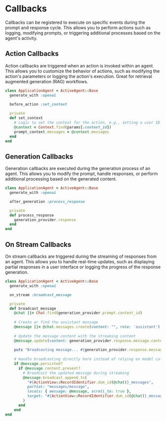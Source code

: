 # Callbacks

Callbacks can be registered to execute on specific events during the prompt and response cycle. This allows you to perform actions such as logging, modifying prompts, or triggering additional processes based on the agent's activity.

## Action Callbacks
Action callbacks are triggered when an action is invoked within an agent. This allows you to customize the behavior of actions, such as modifying the action's parameters or logging the action's execution. Great for retrieval augmented generation (RAG) workflows.

```ruby
class ApplicationAgent < ActiveAgent::Base
  generate_with :openai

  before_action :set_context
  
  private
  def set_context
    # Logic to set the context for the action, e.g., setting a user ID or session data
    @context = Context.find(params[:context_id])
    prompt_context.messages = @context.messages
  end
end
```

## Generation Callbacks
Generation callbacks are executed during the generation process of an agent. This allows you to modify the prompt, handle responses, or perform additional processing based on the generated content.

```ruby
class ApplicationAgent < ActiveAgent::Base
  generate_with :openai

  after_generation :process_response

  private
  def process_response 
    generation_provider.response
  end
end
```

## On Stream Callbacks
On stream callbacks are triggered during the streaming of responses from an agent. This allows you to handle real-time updates, such as displaying partial responses in a user interface or logging the progress of the response generation.

```ruby
class ApplicationAgent < ActiveAgent::Base
  generate_with :openai

  on_stream :broadcast_message

  private
  def broadcast_message
    @chat ||= Chat.find(generation_provider.prompt.context_id)
    
    # Create or find the assistant message
    @message ||= @chat.messages.create(content: "", role: 'assistant')
    
    # Update the message content with the streaming content
    @message.update(content: generation_provider.response.message.content)
    
    puts "Broadcasting message... #{generation_provider.response.message.content}"
    
    # Handle broadcasting directly here instead of relying on model callbacks
    if @message.persisted?
      if @message.content.present?
        # Broadcast the updated message during streaming
        @message.broadcast_append_to(
          "#{ActionView::RecordIdentifier.dom_id(@chat)}_messages",
          partial: "messages/message",
          locals: { message: @message, scroll_to: true },
          target: "#{ActionView::RecordIdentifier.dom_id(@chat)}_messages"
        )
      end
    end
end
```